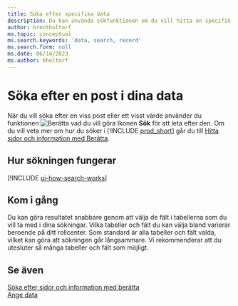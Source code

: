```yaml
---
title: Söka efter specifika data
description: Du kan använda sökfunktionen om du vill hitta en specifik post.
author: brentholtorf
ms.topic: conceptual
ms.search.keywords: 'data, search, record'
ms.search.form: null
ms.date: 06/14/2023
ms.author: bholtorf
---
```


# Söka efter en post i dina data

När du vill söka efter en viss post eller ett visst värde använder du funktionen ![Berätta vad du vill göra](media/ui-search/search.png "Sök efter sida eller rapport") Ikonen **Sök** för att leta efter den. Om du vill veta mer om hur du söker i [!INCLUDE [prod_short](includes/prod_short.md)] går du till [Hitta sidor och information med Berätta](ui-search.md).

## Hur sökningen fungerar

[!INCLUDE [ui-how-search-works](includes/ui-how-search-works.md)]

## Kom i gång

Du kan göra resultatet snabbare genom att välja de fält i tabellerna som du vill ta med i dina sökningar. Vilka tabeller och fält du kan välja bland varierar beroende på ditt rollcenter. Som standard är alla tabeller och fält valda, vilket kan göra att sökningen går långsammare. Vi rekommenderar att du utesluter så många tabeller och fält som möjligt.

## Se även

[Söka efter sidor och information med berätta](ui-search.md)  
[Ange data](ui-enter-data.md)  
